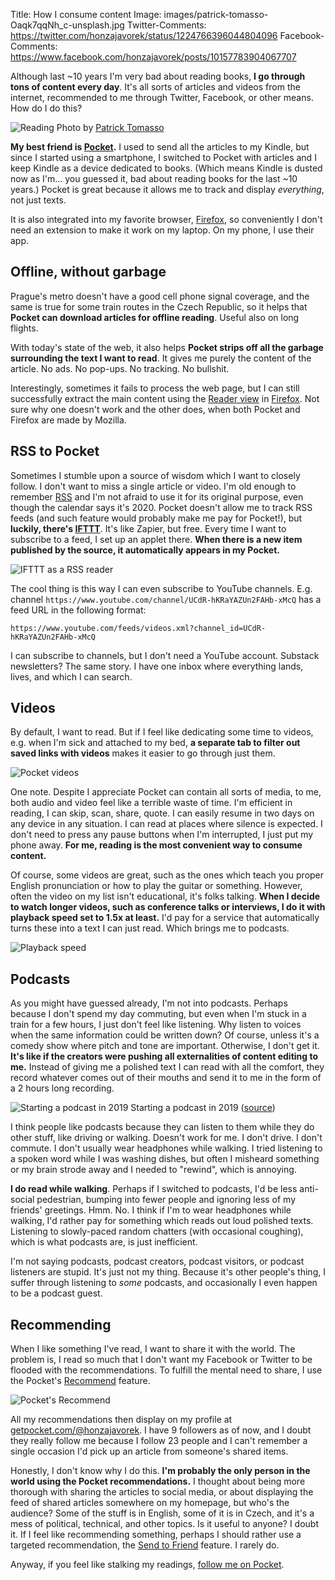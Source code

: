 Title: How I consume content
Image: images/patrick-tomasso-Oaqk7qqNh_c-unsplash.jpg
Twitter-Comments: https://twitter.com/honzajavorek/status/1224766396044804096
Facebook-Comments: https://www.facebook.com/honzajavorek/posts/10157783904067707


Although last ~10 years I'm very bad about reading books, **I go through tons of content every day**. It's all sorts of articles and videos from the internet, recommended to me through Twitter, Facebook, or other means. How do I do this?

![Reading]({static}/images/patrick-tomasso-Oaqk7qqNh_c-unsplash.jpg)
Photo by [Patrick Tomasso](https://unsplash.com/@impatrickt)

**My best friend is [Pocket](https://getpocket.com/).** I used to send all the articles to my Kindle, but since I started using a smartphone, I switched to Pocket with articles and I keep Kindle as a device dedicated to books. (Which means Kindle is dusted now as I'm… you guessed it, bad about reading books for the last ~10 years.) Pocket is great because it allows me to track and display _everything_, not just texts.

It is also integrated into my favorite browser, [Firefox](https://www.mozilla.org/firefox/), so conveniently I don't need an extension to make it work on my laptop. On my phone, I use their app.


## Offline, without garbage

Prague's metro doesn't have a good cell phone signal coverage, and the same is true for some train routes in the Czech Republic, so it helps that **Pocket can download articles for offline reading**. Useful also on long flights.

With today's state of the web, it also helps **Pocket strips off all the garbage surrounding the text I want to read**. It gives me purely the content of the article. No ads. No pop-ups. No tracking. No bullshit.

Interestingly, sometimes it fails to process the web page, but I can still successfully extract the main content using the [Reader view](https://support.mozilla.org/en-US/kb/firefox-reader-view-clutter-free-web-pages) in [Firefox](https://www.mozilla.org/firefox/). Not sure why one doesn't work and the other does, when both Pocket and Firefox are made by Mozilla.


## RSS to Pocket

Sometimes I stumble upon a source of wisdom which I want to closely follow. I don't want to miss a single article or video. I'm old enough to remember [RSS](https://en.wikipedia.org/wiki/RSS) and I'm not afraid to use it for its original purpose, even though the calendar says it's 2020. Pocket doesn't allow me to track RSS feeds (and such feature would probably make me pay for Pocket!), but **luckily, there's [IFTTT](https://ifttt.com/)**. It's like Zapier, but free. Every time I want to subscribe to a feed, I set up an applet there. **When there is a new item published by the source, it automatically appears in my Pocket.**

![IFTTT as a RSS reader]({static}/images/pocket-ifttt.png)

The cool thing is this way I can even subscribe to YouTube channels. E.g. channel `https://www.youtube.com/channel/UCdR-hKRaYAZUn2FAHb-xMcQ` has a feed URL in the following format:

```
https://www.youtube.com/feeds/videos.xml?channel_id=UCdR-hKRaYAZUn2FAHb-xMcQ
```

I can subscribe to channels, but I don't need a YouTube account. Substack newsletters? The same story. I have one inbox where everything lands, lives, and which I can search.


## Videos

By default, I want to read. But if I feel like dedicating some time to videos, e.g. when I'm sick and attached to my bed, **a separate tab to filter out saved links with videos** makes it easier to go through just them.

![Pocket videos]({static}/images/pocket-videos.jpg)

One note. Despite I appreciate Pocket can contain all sorts of media, to me, both audio and video feel like a terrible waste of time. I'm efficient in reading, I can skip, scan, share, quote. I can easily resume in two days on any device in any situation. I can read at places where silence is expected. I don't need to press any pause buttons when I'm interrupted, I just put my phone away. **For me, reading is the most convenient way to consume content.**

Of course, some videos are great, such as the ones which teach you proper English pronunciation or how to play the guitar or something. However, often the video on my list isn't educational, it's folks talking. **When I decide to watch longer videos, such as conference talks or interviews, I do it with playback speed set to 1.5x at least.** I'd pay for a service that automatically turns these into a text I can just read. Which brings me to podcasts.

![Playback speed]({static}/images/playback-speed.png)


## Podcasts

As you might have guessed already, I'm not into podcasts. Perhaps because I don't spend my day commuting, but even when I'm stuck in a train for a few hours, I just don't feel like listening. Why listen to voices when the same information could be written down? Of course, unless it's a comedy show where pitch and tone are important. Otherwise, I don't get it. **It's like if the creators were pushing all externalities of content editing to me.** Instead of giving me a polished text I can read with all the comfort, they record whatever comes out of their mouths and send it to me in the form of a 2 hours long recording.

![Starting a podcast in 2019]({static}/images/podcast-2019.gif)
Starting a podcast in 2019 ([source](https://twitter.com/MCamerlengo/status/1185376018808430596))

I think people like podcasts because they can listen to them while they do other stuff, like driving or walking. Doesn't work for me. I don't drive. I don't commute. I don't usually wear headphones while walking. I tried listening to a spoken word while I was washing dishes, but often I misheard something or my brain strode away and I needed to "rewind", which is annoying.

**I do read while walking**. Perhaps if I switched to podcasts, I'd be less anti-social pedestrian, bumping into fewer people and ignoring less of my friends' greetings. Hmm. No. I think if I'm to wear headphones while walking, I'd rather pay for something which reads out loud polished texts. Listening to slowly-paced random chatters (with occasional coughing), which is what podcasts are, is just inefficient.

I'm not saying podcasts, podcast creators, podcast visitors, or podcast listeners are stupid. It's just not my thing. Because it's other people's thing, I suffer through listening to _some_ podcasts, and occasionally I even happen to be a podcast guest.


## Recommending

When I like something I've read, I want to share it with the world. The problem is, I read so much that I don't want my Facebook or Twitter to be flooded with the recommendations. To fulfill the mental need to share, I use the Pocket's [Recommend](https://help.getpocket.com/article/901-recommending-items-on-pocket) feature.

![Pocket's Recommend]({static}/images/pocket-recommend.png)

All my recommendations then display on my profile at [getpocket.com/@honzajavorek](https://getpocket.com/@honzajavorek). I have 9 followers as of now, and I doubt they really follow me because I follow 23 people and I can't remember a single occasion I'd pick up an article from someone's shared items.

Honestly, I don't know why I do this. **I'm probably the only person in the world using the Pocket recommendations.** I thought about being more thorough with sharing the articles to social media, or about displaying the feed of shared articles somewhere on my homepage, but who's the audience? Some of the stuff is in English, some of it is in Czech, and it's a mess of political, technical, and other topics. Is it useful to anyone? I doubt it. If I feel like recommending something, perhaps I should rather use a targeted recommendation, the [Send to Friend](https://help.getpocket.com/article/1052-sharing-items-with-others-using-send-to-friend) feature. I rarely do.

Anyway, if you feel like stalking my readings, [follow me on Pocket](https://getpocket.com/@honzajavorek).
